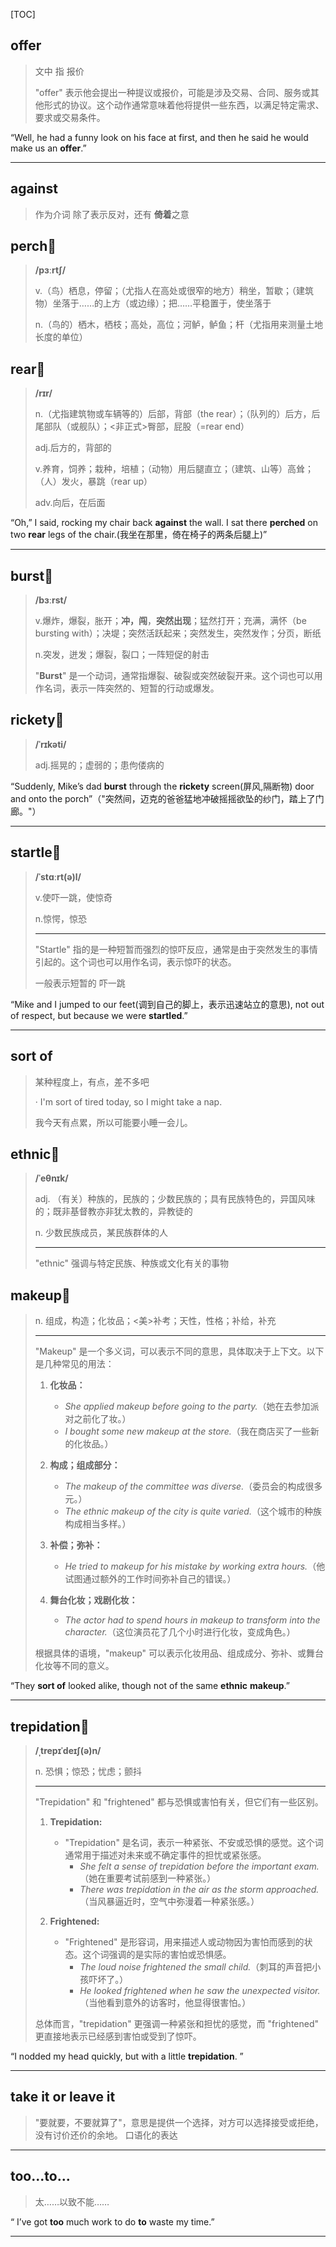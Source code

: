[TOC]

## offer

> 文中  指 报价
>
> "offer" 表示他会提出一种提议或报价，可能是涉及交易、合同、服务或其他形式的协议。这个动作通常意味着他将提供一些东西，以满足特定需求、要求或交易条件。

“Well, he had a funny look on his face at first, and then he said he would make us an **offer**.”

---

## against

> 作为介词  除了表示反对，还有 **倚着**之意

## perch🚩

> **/pɜːrtʃ/**
>
> v.（鸟）栖息，停留；（尤指人在高处或很窄的地方）稍坐，暂歇；（建筑物）坐落于……的上方（或边缘）；把……平稳置于，使坐落于
>
> n.（鸟的）栖木，栖枝；高处，高位；河鲈，鲈鱼；杆（尤指用来测量土地长度的单位）

## rear🚩

> **/rɪr/**
>
> n.（尤指建筑物或车辆等的）后部，背部（the rear）；（队列的）后方，后尾部队（或舰队）；<非正式>臀部，屁股（=rear end）
>
> adj.后方的，背部的
>
> v.养育，饲养；栽种，培植；（动物）用后腿直立；（建筑、山等）高耸；（人）发火，暴跳（rear up）
>
> adv.向后，在后面

“Oh,” I said, rocking my chair back **against** the wall. I sat there **perched** on two **rear** legs of the chair.(我坐在那里，倚在椅子的两条后腿上)”

---

## burst🚩

> **/bɜːrst/**
>
> v.爆炸，爆裂，胀开；**冲，闯**，**突然出现**；猛然打开；充满，满怀（be bursting with）；决堤；突然活跃起来；突然发生，突然发作；分页，断纸
>
> n.突发，迸发；爆裂，裂口；一阵短促的射击
>
> "**Burst**" 是一个动词，通常指爆裂、破裂或突然破裂开来。这个词也可以用作名词，表示一阵突然的、短暂的行动或爆发。

## rickety🚩

> **/ˈrɪkəti/**
>
> adj.摇晃的；虚弱的；患佝偻病的

“Suddenly, Mike’s dad **burst** through the **rickety** screen(屏风,隔断物) door and onto the porch”（"突然间，迈克的爸爸猛地冲破摇摇欲坠的纱门，踏上了门廊。"）

---

## startle🚩

> **/ˈstɑːrt(ə)l/**
>
> v.使吓一跳，使惊奇
>
> n.惊愕，惊恐
>
> ---
>
> "Startle" 指的是一种短暂而强烈的惊吓反应，通常是由于突然发生的事情引起的。这个词也可以用作名词，表示惊吓的状态。
>
> 一般表示短暂的 吓一跳

“Mike and I jumped to our feet(调到自己的脚上，表示迅速站立的意思), not out of respect, but because we were **startled**.”

---

## sort of

> 某种程度上，有点，差不多吧
>
> · I'm sort of tired today, so I might take a nap.
>
> 我今天有点累，所以可能要小睡一会儿。

## ethnic🚩

>**/ˈeθnɪk/**
>
>adj.
>（有关）种族的，民族的；少数民族的；具有民族特色的，异国风味的；既非基督教亦非犹太教的，异教徒的
>
>n.
>少数民族成员，某民族群体的人
>
>---
>
>"ethnic" 强调与特定民族、种族或文化有关的事物

## makeup🚩

> n.
> 组成，构造；化妆品；<美>补考；天性，性格；补给，补充
>
> ---
>
> "Makeup" 是一个多义词，可以表示不同的意思，具体取决于上下文。以下是几种常见的用法：
>
> 1. **化妆品：**
>    - *She applied makeup before going to the party.*（她在去参加派对之前化了妆。）
>    - *I bought some new makeup at the store.*（我在商店买了一些新的化妆品。）
>
> 2. **构成；组成部分：**
>    - *The makeup of the committee was diverse.*（委员会的构成很多元。）
>    - *The ethnic makeup of the city is quite varied.*（这个城市的种族构成相当多样。）
>
> 3. **补偿；弥补：**
>    - *He tried to makeup for his mistake by working extra hours.*（他试图通过额外的工作时间弥补自己的错误。）
>
> 4. **舞台化妆；戏剧化妆：**
>    - *The actor had to spend hours in makeup to transform into the character.*（这位演员花了几个小时进行化妆，变成角色。）
>
> 根据具体的语境，"makeup" 可以表示化妆用品、组成成分、弥补、或舞台化妆等不同的意义。

“They **sort of** looked alike, though not of the same **ethnic** **makeup**.”

---

## trepidation🚩

> **/ˌtrepɪˈdeɪʃ(ə)n/**
>
> n.
> 恐惧；惊恐；忧虑；颤抖
>
> ---
>
> "Trepidation" 和 "frightened" 都与恐惧或害怕有关，但它们有一些区别。
>
> 1. **Trepidation:**
>    - "Trepidation" 是名词，表示一种紧张、不安或恐惧的感觉。这个词通常用于描述对未来或不确定事件的担忧或紧张感。
>      - *She felt a sense of trepidation before the important exam.*（她在重要考试前感到一种紧张。）
>      - *There was trepidation in the air as the storm approached.*（当风暴逼近时，空气中弥漫着一种紧张感。）
>
> 2. **Frightened:**
>    - "Frightened" 是形容词，用来描述人或动物因为害怕而感到的状态。这个词强调的是实际的害怕或恐惧感。
>      - *The loud noise frightened the small child.*（刺耳的声音把小孩吓坏了。）
>      - *He looked frightened when he saw the unexpected visitor.*（当他看到意外的访客时，他显得很害怕。）
>
> 总体而言，"trepidation" 更强调一种紧张和担忧的感觉，而 "frightened" 更直接地表示已经感到害怕或受到了惊吓。

“I nodded my head quickly, but with a little **trepidation**. ”

---

## take it or leave it

> "要就要，不要就算了"，意思是提供一个选择，对方可以选择接受或拒绝，没有讨价还价的余地。 口语化的表达

---

## too...to...

> 太……以致不能……

“ I’ve got **too** much work to do **to** waste my time.”

---



